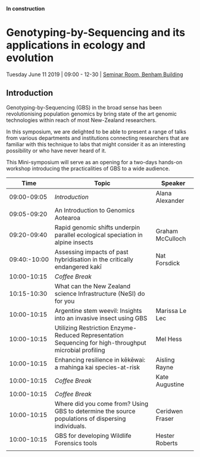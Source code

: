 **In construction**

# Genotyping-by-Sequencing and its applications in ecology and evolution

Tuesday June 11 2019 | 09:00 - 12-30 | [Seminar Room, Benham Building](https://goo.gl/maps/62XWtwgqsKxKir4V9)


## Introduction

Genotyping-by-Sequencing (GBS) in the broad sense has been revolutionising population genomics by bring state of the art genomic technologies within reach of most New-Zealand researchers.

In this symposium, we are delighted to be able to present a range of talks from various departments and institutions connecting researchers that are familiar with this technique to labs that might consider it as an interesting possibility or who have never heard of it.

This Mini-symposium will serve as an opening for a two-days hands-on workshop introducing the practicalities of GBS to a wide audience.


Time | Topic | Speaker |
------|------|-----|
09:00-09:05 | *Introduction* | Alana Alexander |
09:05-09:20 | An Introduction to Genomics Aotearoa | |
09:20-09:40 | Rapid genomic shifts underpin parallel ecological speciation in alpine insects  | Graham McCulloch |
09:40:-10:00 | Assessing impacts of past hybridisation in the critically endangered kakī  | Nat Forsdick |
10:00-10:15 | *Coffee Break* | |
10:15-10:30 | What can the New Zealand science Infrastructure (NeSI)  do for you |  |
10:00-10:15 | Argentine stem weevil: Insights into an invasive insect using GBS | Marissa Le Lec |
10:00-10:15 | Utilizing Restriction Enzyme-Reduced Representation Sequencing for high-throughput microbial profiling | Mel Hess |
10:00-10:15 | Enhancing resilience in kēkēwai: a mahinga kai species-at-risk | Aisling Rayne |
10:00-10:15 | *Coffee Break* | Kate Augustine|
10:00-10:15 | *Coffee Break* | |
10:00-10:15 | Where did you come from? Using GBS to determine the source populations of dispersing individuals. | Ceridwen Fraser |
10:00-10:15 | GBS for developing Wildlife Forensics tools | Hester Roberts |
 | | |

